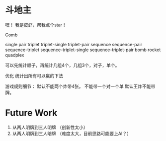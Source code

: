 # 斗地主
嘿！ 我是皮虾，帮我点个star！

Comb 

single pair triplet triplet-single triplet-pair sequence sequence-pair sequence-triplet sequence-triplet-single sequence-triplet-pair bomb rocket quadplex 

可以先统计顺子，再统计几组4个，几组3个，对子，单个。

优化
统计出所有可以赢的下法

游戏规则细节：
默认不能两个炸带4张。 不能带一个对一个单
默认王炸不能带牌。

# Future Work
1. 从两人明牌到三人明牌 （创新性太小）
2. 从两人明牌到三人暗牌 （难度太大，目前思路可能要上AI？）
